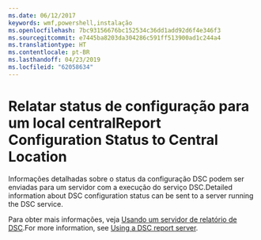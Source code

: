 ```yaml
---
ms.date: 06/12/2017
keywords: wmf,powershell,instalação
ms.openlocfilehash: 7bc93156676bc152534c36dd1add92d6f4e346f3
ms.sourcegitcommit: e7445ba8203da304286c591ff513900ad1c244a4
ms.translationtype: HT
ms.contentlocale: pt-BR
ms.lasthandoff: 04/23/2019
ms.locfileid: "62058634"
---
```

# <a name="report-configuration-status-to-central-location"></a><span data-ttu-id="35515-102">Relatar status de configuração para um local central</span><span class="sxs-lookup"><span data-stu-id="35515-102">Report Configuration Status to Central Location</span></span>

<span data-ttu-id="35515-103">Informações detalhadas sobre o status da configuração DSC podem ser enviadas para um servidor com a execução do serviço DSC.</span><span class="sxs-lookup"><span data-stu-id="35515-103">Detailed information about DSC configuration status can be sent to a server running the DSC service.</span></span>

<span data-ttu-id="35515-104">Para obter mais informações, veja [Usando um servidor de relatório de DSC](https://msdn.microsoft.com/powershell/dsc/reportserver).</span><span class="sxs-lookup"><span data-stu-id="35515-104">For more information, see [Using a DSC report server](https://msdn.microsoft.com/powershell/dsc/reportserver).</span></span>
